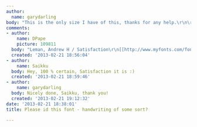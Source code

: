 ```yaml
---
author:
  name: garydarling
body: "This is the only size I have of this, thanks for any help.\r\n\r\n[img:sites/default/files/old-images/rickminer-font_3839.png]"
comments:
- author:
    name: DPape
    picture: 109811
  body: "Leman, Andrew H / Satisfaction\r\n[[http://www.myfonts.com/fonts/ephemera/satisfaction-pro/]][img:sites/default/files/old-images/rick1_5695.jpg]"
  created: '2013-02-21 18:56:04'
- author:
    name: Saikku
  body: Hey, 100 % certain, Satisfaction it is :)
  created: '2013-02-21 18:59:46'
- author:
    name: garydarling
  body: Nicely done, Saikku, thank you!
  created: '2013-02-21 19:12:32'
date: '2013-02-21 18:38:01'
title: Please id this font - handwriting of some sort?

---
```

